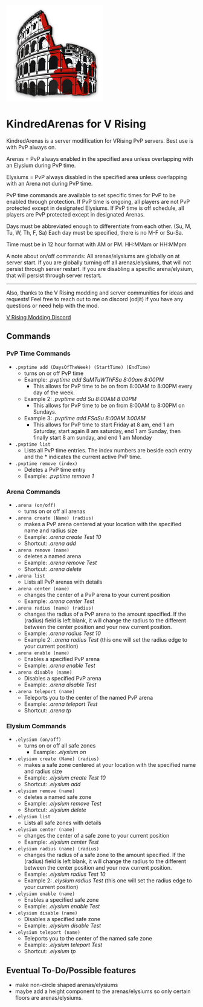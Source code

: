 ![](logo.png)
# KindredArenas for V Rising
KindredArenas is a server modification for VRising PvP servers.
Best use is with PvP always on.

Arenas = PvP always enabled in the specified area unless overlapping with an Elysium during PvP time. 

Elysiums = PvP always disabled in the specified area unless overlapping with an Arena not during PvP time. 


PvP time commands are available to set specific times for PvP to be enabled through protection. 
If PvP time is ongoing, all players are not PvP protected except in designated Elysiums.
If PvP time is off schedule, all players are PvP protected except in designated Arenas.

Days must be abbreviated enough to differentiate from each other. (Su, M, Tu, W, Th, F, Sa) 
Each day must be specified, there is no M-F or Su-Sa.


Time must be in 12 hour format with AM or PM. HH:MMam or HH:MMpm

A note about on/off commands: All arenas/elysiums are globally on at server start. If you are globally turning off all arenas/elysiums, that will not persist through server restart. If you are disabling a specific arena/elysium, that will persist through server restart.

---
Also, thanks to the V Rising modding and server communities for ideas and requests!
Feel free to reach out to me on discord (odjit) if you have any questions or need help with the mod.

[V Rising Modding Discord](https://vrisingmods.com/discord)

## Commands
### PvP Time Commands
- `.pvptime add (DaysOfTheWeek) (StartTime) (EndTime)` 
  - turns on or off PvP time
  - Example: *.pvptime add SuMTuWThFSa 8:00am 8:00PM*
	- This allows for PvP time to be on from 8:00AM to 8:00PM every day of the week.
  - Example 2: *.pvptime add Su 8:00AM 8:00PM*
	- This allows for PvP time to be on from 8:00AM to 8:00PM on Sundays.
  - Example 3: *.pvptime add FSaSu 8:00AM 1:00AM*
	- This allows for PvP time to start Friday at 8 am, end 1 am Saturday, start again 8 am saturday, end 1 am Sunday, then finally start 8 am sunday, and end 1 am Monday
- `.pvptime list` 
  - Lists all PvP time entries. The index numbers are beside each entry and the * indicates the current active PvP time.
- `.pvptime remove (index)` 
  - Deletes a PvP time entry
  - Example: *.pvptime remove 1*

### Arena Commands
- `.arena (on/off)`
  - turns on or off all arenas
- `.arena create (Name) (radius)`
  - makes a PvP arena centered at your location with the specified name and radius size
  - Example: *.arena create Test 10*
  - Shortcut: *.arena add*
- `.arena remove (name)`
  - deletes a named arena
  - Example: *.arena remove Test*
  - Shortcut: *.arena delete*
- `.arena list`
  - Lists all PvP arenas with details
- `.arena center (name)`
  - changes the center of a PvP arena to your current position
  - Example: *.arena center Test*
- `.arena radius (name) (radius)`
  - changes the radius of a PvP arena to the amount specified. If the (radius) field is left blank, it will change the radius to the different between the center position and your new current position.
  - Example: *.arena radius Test 10*
  - Example 2: *.arena radius Test* (this one will set the radius edge to your current position)
- `.arena enable (name)`
  - Enables a specified PvP arena
  - Example: *.arena enable Test*
- `.arena disable (name)`
  - Disables a specified PvP arena
  - Example: *.arena disable Test*
- `.arena teleport (name)`
  - Teleports you to the center of the named PvP arena
  - Example: *.arena teleport Test*
  - Shortcut: *.arena tp*
	
### Elysium Commands
- `.elysium (on/off)`
  - turns on or off all safe zones
	- Example: *.elysium on*
- `.elysium create (Name) (radius)`
  - makes a safe zone centered at your location with the specified name and radius size
  - Example: *.elysium create Test 10*
  - Shortcut: *.elysium add*
- `.elysium remove (name)`
  - deletes a named safe zone
  - Example: *.elysium remove Test*
  - Shortcut: *.elysium delete*
- `.elysium list`
  - Lists all safe zones with details
- `.elysium center (name)`
  - changes the center of a safe zone to your current position
  - Example: *.elysium center Test*
- `.elysium radius (name) (radius)`
  - changes the radius of a safe zone to the amount specified. If the (radius) field is left blank, it will change the radius to the different between the center position and your new current position.
  - Example: *.elysium radius Test 10*
  - Example 2: *.elysium radius Test* (this one will set the radius edge to your current position)	
- `.elysium enable (name)`
  - Enables a specified safe zone
  - Example: *.elysium enable Test*
- `.elysium disable (name)`
  - Disables a specified safe zone
  - Example: *.elysium disable Test*
- `.elysium teleport (name)`
  - Teleports you to the center of the named safe zone
  - Example: *.elysium teleport Test*
  - Shortcut: *.elysium tp*
  
  
## Eventual To-Do/Possible features
- make non-circle shaped arenas/elysiums
- maybe add a height component to the arenas/elysiums so only certain floors are arenas/elysiums. 